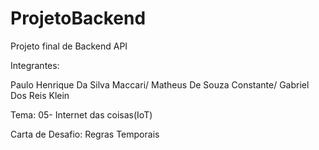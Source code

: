 # ProjetoBackend
Projeto final de Backend API

Integrantes:

Paulo Henrique Da Silva Maccari/
Matheus De Souza Constante/
Gabriel Dos Reis Klein


Tema:
05- Internet das coisas(IoT)

Carta de Desafio:
Regras Temporais
